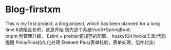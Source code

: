 # Blog-firstxm
This is my first project, a blog project, which has been planned for a long time
#道阻且长吧，这是开始
首先这个系统Vue3+SpringBoot;  
pnpm 包管理升级， Eslint + prettier更规范的配置， husky(Git hooks工具)代码提醒
Pinia/Pinia持久化处理
Element Plus(表单校验，表单处理，组件封装）
